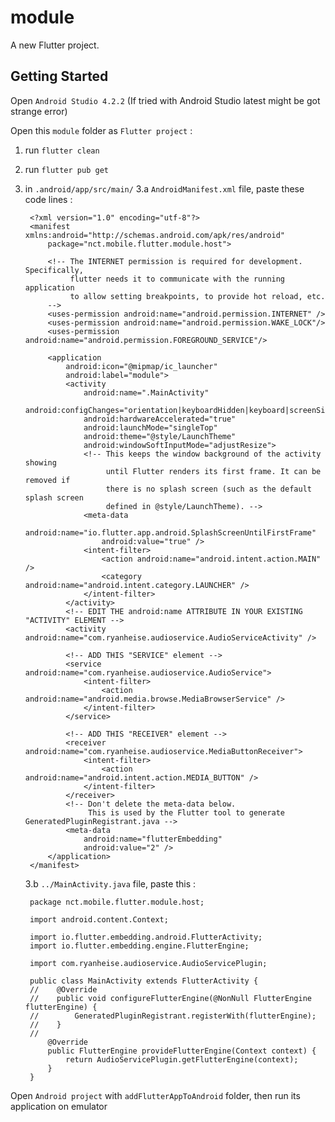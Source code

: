 # module
A new Flutter project.

## Getting Started
Open `Android Studio 4.2.2` (If tried with Android Studio latest might be got strange error)

Open this `module` folder as `Flutter project` :
1. run `flutter clean`
2. run `flutter pub get`
3. in `.android/app/src/main/`
    3.a `AndroidManifest.xml` file, paste these code lines :
    
    
        <?xml version="1.0" encoding="utf-8"?>
        <manifest xmlns:android="http://schemas.android.com/apk/res/android"
            package="nct.mobile.flutter.module.host">
        
            <!-- The INTERNET permission is required for development. Specifically,
                 flutter needs it to communicate with the running application
                 to allow setting breakpoints, to provide hot reload, etc.
            -->
            <uses-permission android:name="android.permission.INTERNET" />
            <uses-permission android:name="android.permission.WAKE_LOCK"/>
            <uses-permission android:name="android.permission.FOREGROUND_SERVICE"/>
        
            <application
                android:icon="@mipmap/ic_launcher"
                android:label="module">
                <activity
                    android:name=".MainActivity"
                    android:configChanges="orientation|keyboardHidden|keyboard|screenSize|smallestScreenSize|locale|layoutDirection|fontScale|screenLayout|density|uiMode"
                    android:hardwareAccelerated="true"
                    android:launchMode="singleTop"
                    android:theme="@style/LaunchTheme"
                    android:windowSoftInputMode="adjustResize">
                    <!-- This keeps the window background of the activity showing
                         until Flutter renders its first frame. It can be removed if
                         there is no splash screen (such as the default splash screen
                         defined in @style/LaunchTheme). -->
                    <meta-data
                        android:name="io.flutter.app.android.SplashScreenUntilFirstFrame"
                        android:value="true" />
                    <intent-filter>
                        <action android:name="android.intent.action.MAIN" />
                        <category android:name="android.intent.category.LAUNCHER" />
                    </intent-filter>
                </activity>
                <!-- EDIT THE android:name ATTRIBUTE IN YOUR EXISTING "ACTIVITY" ELEMENT -->
                <activity android:name="com.ryanheise.audioservice.AudioServiceActivity" />
        
                <!-- ADD THIS "SERVICE" element -->
                <service android:name="com.ryanheise.audioservice.AudioService">
                    <intent-filter>
                        <action android:name="android.media.browse.MediaBrowserService" />
                    </intent-filter>
                </service>
        
                <!-- ADD THIS "RECEIVER" element -->
                <receiver android:name="com.ryanheise.audioservice.MediaButtonReceiver">
                    <intent-filter>
                        <action android:name="android.intent.action.MEDIA_BUTTON" />
                    </intent-filter>
                </receiver>
                <!-- Don't delete the meta-data below.
                     This is used by the Flutter tool to generate GeneratedPluginRegistrant.java -->
                <meta-data
                    android:name="flutterEmbedding"
                    android:value="2" />
            </application>
        </manifest>

   3.b `../MainActivity.java` file, paste this :
   
        package nct.mobile.flutter.module.host;
        
        import android.content.Context;
        
        import io.flutter.embedding.android.FlutterActivity;
        import io.flutter.embedding.engine.FlutterEngine;
        
        import com.ryanheise.audioservice.AudioServicePlugin;
        
        public class MainActivity extends FlutterActivity {
        //    @Override
        //    public void configureFlutterEngine(@NonNull FlutterEngine flutterEngine) {
        //        GeneratedPluginRegistrant.registerWith(flutterEngine);
        //    }
        //
            @Override
            public FlutterEngine provideFlutterEngine(Context context) {
                return AudioServicePlugin.getFlutterEngine(context);
            }
        }

Open `Android project` with `addFlutterAppToAndroid` folder,
then run its application on emulator